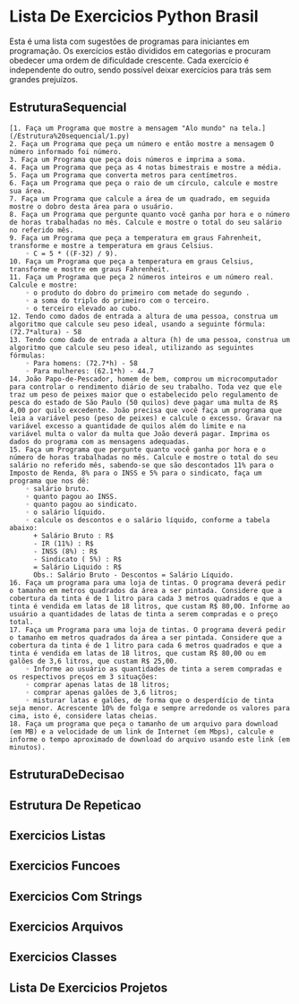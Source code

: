 # Lista De Exercicios Python Brasil

Esta é uma lista com sugestões de programas para iniciantes em programação. Os exercícios estão divididos em categorias e procuram obedecer uma ordem de dificuldade crescente. Cada exercício é independente do outro, sendo possível deixar exercícios para trás sem grandes prejuízos.


## EstruturaSequencial

    [1. Faça um Programa que mostre a mensagem "Alo mundo" na tela.](/Estrutura%20sequencial/1.py)
    2. Faça um Programa que peça um número e então mostre a mensagem O número informado foi número.
    3. Faça um Programa que peça dois números e imprima a soma.
    4. Faça um Programa que peça as 4 notas bimestrais e mostre a média.
    5. Faça um Programa que converta metros para centímetros.
    6. Faça um Programa que peça o raio de um círculo, calcule e mostre sua área.
    7. Faça um Programa que calcule a área de um quadrado, em seguida mostre o dobro desta área para o usuário.
    8. Faça um Programa que pergunte quanto você ganha por hora e o número de horas trabalhadas no mês. Calcule e mostre o total do seu salário no referido mês.
    9. Faça um Programa que peça a temperatura em graus Fahrenheit, transforme e mostre a temperatura em graus Celsius.
        ◦ C = 5 * ((F-32) / 9).
    10. Faça um Programa que peça a temperatura em graus Celsius, transforme e mostre em graus Fahrenheit.
    11. Faça um Programa que peça 2 números inteiros e um número real. Calcule e mostre:
        ◦ o produto do dobro do primeiro com metade do segundo .
        ◦ a soma do triplo do primeiro com o terceiro.
        ◦ o terceiro elevado ao cubo.
    12. Tendo como dados de entrada a altura de uma pessoa, construa um algoritmo que calcule seu peso ideal, usando a seguinte fórmula: (72.7*altura) - 58
    13. Tendo como dado de entrada a altura (h) de uma pessoa, construa um algoritmo que calcule seu peso ideal, utilizando as seguintes fórmulas:
        ◦ Para homens: (72.7*h) - 58
        ◦ Para mulheres: (62.1*h) - 44.7
    14. João Papo-de-Pescador, homem de bem, comprou um microcomputador para controlar o rendimento diário de seu trabalho. Toda vez que ele traz um peso de peixes maior que o estabelecido pelo regulamento de pesca do estado de São Paulo (50 quilos) deve pagar uma multa de R$ 4,00 por quilo excedente. João precisa que você faça um programa que leia a variável peso (peso de peixes) e calcule o excesso. Gravar na variável excesso a quantidade de quilos além do limite e na variável multa o valor da multa que João deverá pagar. Imprima os dados do programa com as mensagens adequadas.
    15. Faça um Programa que pergunte quanto você ganha por hora e o número de horas trabalhadas no mês. Calcule e mostre o total do seu salário no referido mês, sabendo-se que são descontados 11% para o Imposto de Renda, 8% para o INSS e 5% para o sindicato, faça um programa que nos dê:
        ◦ salário bruto.
        ◦ quanto pagou ao INSS.
        ◦ quanto pagou ao sindicato.
        ◦ o salário líquido.
        ◦ calcule os descontos e o salário líquido, conforme a tabela abaixo:
          + Salário Bruto : R$
          - IR (11%) : R$
          - INSS (8%) : R$
          - Sindicato ( 5%) : R$
          = Salário Liquido : R$
          Obs.: Salário Bruto - Descontos = Salário Líquido.
    16. Faça um programa para uma loja de tintas. O programa deverá pedir o tamanho em metros quadrados da área a ser pintada. Considere que a cobertura da tinta é de 1 litro para cada 3 metros quadrados e que a tinta é vendida em latas de 18 litros, que custam R$ 80,00. Informe ao usuário a quantidades de latas de tinta a serem compradas e o preço total.
    17. Faça um Programa para uma loja de tintas. O programa deverá pedir o tamanho em metros quadrados da área a ser pintada. Considere que a cobertura da tinta é de 1 litro para cada 6 metros quadrados e que a tinta é vendida em latas de 18 litros, que custam R$ 80,00 ou em galões de 3,6 litros, que custam R$ 25,00.
        ◦ Informe ao usuário as quantidades de tinta a serem compradas e os respectivos preços em 3 situações:
        ◦ comprar apenas latas de 18 litros;
        ◦ comprar apenas galões de 3,6 litros;
        ◦ misturar latas e galões, de forma que o desperdício de tinta seja menor. Acrescente 10% de folga e sempre arredonde os valores para cima, isto é, considere latas cheias.
    18. Faça um programa que peça o tamanho de um arquivo para download (em MB) e a velocidade de um link de Internet (em Mbps), calcule e informe o tempo aproximado de download do arquivo usando este link (em minutos).


## EstruturaDeDecisao

## Estrutura De Repeticao

## Exercicios Listas

## Exercicios Funcoes

## Exercicios Com Strings

## Exercicios Arquivos

## Exercicios Classes

## Lista De Exercicios Projetos


